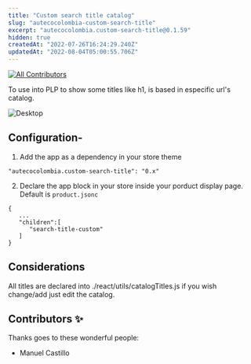 ```yaml
---
title: "Custom search title catalog"
slug: "autecocolombia-custom-search-title"
excerpt: "autecocolombia.custom-search-title@0.1.59"
hidden: true
createdAt: "2022-07-26T16:24:29.240Z"
updatedAt: "2022-08-04T05:00:55.706Z"
---
```

<!-- DOCS-IGNORE:start -->
<!-- ALL-CONTRIBUTORS-BADGE:START - Do not remove or modify this section -->

[![All Contributors](https://img.shields.io/badge/all_contributors-1-orange.svg?style=flat-square)](#contributors-)

<!-- ALL-CONTRIBUTORS-BADGE:END -->
<!-- DOCS-IGNORE:end -->

To use into PLP to show some titles like h1, is based in especific url's catalog.

![Desktop](./title-catalog.png)

## Configuration-

1. Add the app as a dependency in your store theme

```
"autecocolombia.custom-search-title": "0.x"
```

2. Declare the app block in your store inside your porduct display page. Default is `product.jsonc`

```
{
   ...
   "children":[
      "search-title-custom"
   ]
}
```

## Considerations
All titles are declared into ./react/utils/catalogTitles.js if you wish change/add just edit the catalog.

## Contributors ✨

Thanks goes to these wonderful people:

- Manuel Castillo